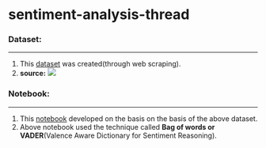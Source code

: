 # sentiment-analysis-thread

### **Dataset:** 
---
1. This [dataset](https://www.kaggle.com/datasets/shuvammandal121/37000-reviews-of-thread-app-dataset) was created(through web scraping).
2. **source:**
![](https://www.googleapis.com/download/storage/v1/b/kaggle-user-content/o/inbox%2F10946841%2F0bee4ec6e9bd40fe17a2160d9ea0924b%2FScreenshot%202023-08-10%20123248.png?generation=1691651002773440&alt=media)
### **Notebook:** 
---
1. This [notebook](https://www.kaggle.com/code/shuvammandal121/sentiment-analysis-on-the-dataset)  developed on the basis on the basis of the above dataset. 
2. Above notebook used the technique called **Bag of words or VADER**(Valence Aware Dictionary for Sentiment Reasoning).
